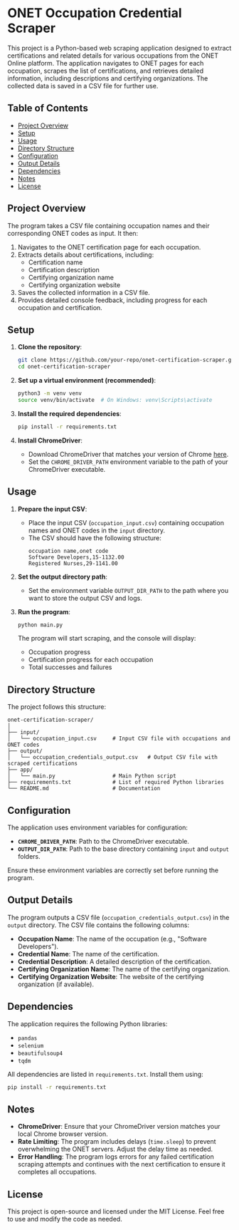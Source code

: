 # ONET Occupation Credential Scraper

This project is a Python-based web scraping application designed to extract certifications and related details for various occupations from the ONET Online platform. The application navigates to ONET pages for each occupation, scrapes the list of certifications, and retrieves detailed information, including descriptions and certifying organizations. The collected data is saved in a CSV file for further use.

## Table of Contents
- [Project Overview](#project-overview)
- [Setup](#setup)
- [Usage](#usage)
- [Directory Structure](#directory-structure)
- [Configuration](#configuration)
- [Output Details](#output-details)
- [Dependencies](#dependencies)
- [Notes](#notes)
- [License](#license)

## Project Overview

The program takes a CSV file containing occupation names and their corresponding ONET codes as input. It then:
1. Navigates to the ONET certification page for each occupation.
2. Extracts details about certifications, including:
   - Certification name
   - Certification description
   - Certifying organization name
   - Certifying organization website
3. Saves the collected information in a CSV file.
4. Provides detailed console feedback, including progress for each occupation and certification.

## Setup

1. **Clone the repository**:
   ```bash
   git clone https://github.com/your-repo/onet-certification-scraper.git
   cd onet-certification-scraper
   ```

2. **Set up a virtual environment (recommended)**:
   ```bash
   python3 -m venv venv
   source venv/bin/activate  # On Windows: venv\Scripts\activate
   ```

3. **Install the required dependencies**:
   ```bash
   pip install -r requirements.txt
   ```

4. **Install ChromeDriver**:
   - Download ChromeDriver that matches your version of Chrome [here](https://sites.google.com/a/chromium.org/chromedriver/).
   - Set the `CHROME_DRIVER_PATH` environment variable to the path of your ChromeDriver executable.

## Usage

1. **Prepare the input CSV**:
   - Place the input CSV (`occupation_input.csv`) containing occupation names and ONET codes in the `input` directory.
   - The CSV should have the following structure:
     ```
     occupation name,onet code
     Software Developers,15-1132.00
     Registered Nurses,29-1141.00
     ```

2. **Set the output directory path**:
   - Set the environment variable `OUTPUT_DIR_PATH` to the path where you want to store the output CSV and logs.

3. **Run the program**:
   ```bash
   python main.py
   ```

   The program will start scraping, and the console will display:
   - Occupation progress
   - Certification progress for each occupation
   - Total successes and failures

## Directory Structure

The project follows this structure:

```
onet-certification-scraper/
│
├── input/
│   └── occupation_input.csv     # Input CSV file with occupations and ONET codes
├── output/
│   └── occupation_credentials_output.csv   # Output CSV file with scraped certifications
├── app/
│   └── main.py                  # Main Python script
├── requirements.txt             # List of required Python libraries
└── README.md                    # Documentation
```

## Configuration

The application uses environment variables for configuration:
- **`CHROME_DRIVER_PATH`**: Path to the ChromeDriver executable.
- **`OUTPUT_DIR_PATH`**: Path to the base directory containing `input` and `output` folders.

Ensure these environment variables are correctly set before running the program.

## Output Details

The program outputs a CSV file (`occupation_credentials_output.csv`) in the `output` directory. The CSV file contains the following columns:
- **Occupation Name**: The name of the occupation (e.g., "Software Developers").
- **Credential Name**: The name of the certification.
- **Credential Description**: A detailed description of the certification.
- **Certifying Organization Name**: The name of the certifying organization.
- **Certifying Organization Website**: The website of the certifying organization (if available).

## Dependencies

The application requires the following Python libraries:
- `pandas`
- `selenium`
- `beautifulsoup4`
- `tqdm`

All dependencies are listed in `requirements.txt`. Install them using:
```bash
pip install -r requirements.txt
```

## Notes

- **ChromeDriver**: Ensure that your ChromeDriver version matches your local Chrome browser version.
- **Rate Limiting**: The program includes delays (`time.sleep`) to prevent overwhelming the ONET servers. Adjust the delay time as needed.
- **Error Handling**: The program logs errors for any failed certification scraping attempts and continues with the next certification to ensure it completes all occupations.

## License

This project is open-source and licensed under the MIT License. Feel free to use and modify the code as needed.